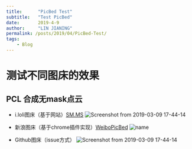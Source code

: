 ```yaml
---
title:      "PicBed Test"
subtitle:   "Test PicBed"
date:       2019-4-9
author:     "LIN JIANING"
permalink: /posts/2019/04/PicBed-Test/
tags:
    - Blog
---
```


# 测试不同图床的效果

## PCL 合成无mask点云

- i.loli图床（基于网站）[SM.MS](https://sm.ms/ "SM.MS")
  ![Screenshot from 2019-03-09 17-44-14](https://i.loli.net/2019/04/09/5cac43e59ad87.png)


- 新浪图床（基于chrome插件实现）[WeiboPicBed](https://github.com/suxiaogang/WeiboPicBed "WeiboPicBed")
  ![name](https://ws1.sinaimg.cn/large/672efe4fly1g1weyrxwkmj21hc0u0u0x.jpg)

- Github图床（issue方式）
  ![Screenshot from 2019-03-09 17-44-14](https://user-images.githubusercontent.com/17959102/55779130-4397c880-5ad7-11e9-8d26-353e57fcb546.png)